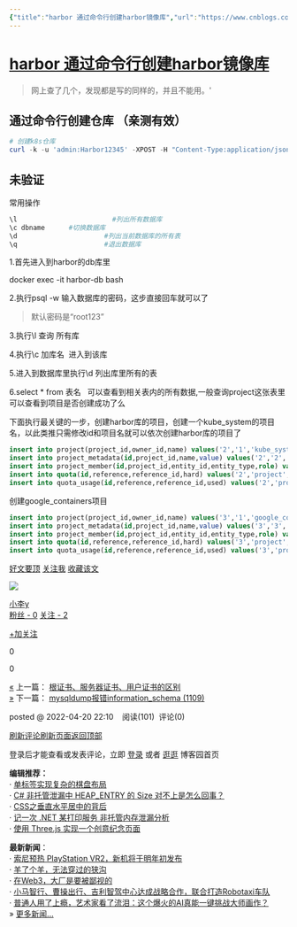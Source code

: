 ```yaml
---
{"title":"harbor 通过命令行创建harbor镜像库","url":"https://www.cnblogs.com/xiaoli-ya/p/16172008.html","clipped_at":"2022-09-22 16:16:33","tags":["无"],"dg-publish":true,"permalink":"/阅读库藏/harbor-通过命令行创建harbor镜像库_1663834593/","dgPassFrontmatter":true}
---
```


# [harbor 通过命令行创建harbor镜像库](https://www.cnblogs.com/xiaoli-ya/p/16172008.html)

> 网上查了几个，发现都是写的同样的，并且不能用。'

## 通过命令行创建仓库 （亲测有效）

```powershell
# 创建k8s仓库
curl -k -u 'admin:Harbor12345' -XPOST -H "Content-Type:application/json" -d '{"project_name":"k8s"}' "https://Harbor-IP:Port/api/v2.0/projects"
```

## 未验证

常用操作

```r
\l                        #列出所有数据库
\c dbname      #切换数据库
\d                      #列出当前数据库的所有表
\q                      #退出数据库
```

1.首先进入到harbor的db库里

docker exec -it harbor-db bash

2.执行psql -w 输入数据库的密码，这步直接回车就可以了

> 默认密码是“root123”

3.执行\\l 查询 所有库

4.执行\\c 加库名  进入到该库

5.进入到数据库里执行\\d 列出库里所有的表

6.select \* from 表名   可以查看到相关表内的所有数据,一般查询project这张表里可以查看到项目是否创建成功了么

下面执行最关键的一步，创建harbor库的项目，创建一个kube\_system的项目名，以此类推只需修改id和项目名就可以依次创建harbor库的项目了

```sql
insert into project(project_id,owner_id,name) values('2','1','kube_system');
insert into project_metadata(id,project_id,name,value) values('2','2','public','true');
insert into project_member(id,project_id,entity_id,entity_type,role) values('2','2','1','u','1');
insert into quota(id,reference,reference_id,hard) values('2','project','2','{"storage": -1}');
insert into quota_usage(id,reference,reference_id,used) values('2','project','2','{"storage": 0}');      
```

创建google\_containers项目

```sql
insert into project(project_id,owner_id,name) values('3','1','google_containers');
insert into project_metadata(id,project_id,name,value) values('3','3','public','true');
insert into project_member(id,project_id,entity_id,entity_type,role) values('3','3','1','u','1');
insert into quota(id,reference,reference_id,hard) values('3','project','3','{"storage": -1}');
insert into quota_usage(id,reference,reference_id,used) values('3','project','3','{"storage": 0}');
```

[好文要顶](javascript:) [关注我](javascript:) [收藏该文](javascript:)

[![](/img/user/阅读库藏/assets/1663834593-4fa19b59ab0e49fad43d0f8d508d5d7c.png)](https://home.cnblogs.com/u/xiaoli-ya/)

[小李y](https://home.cnblogs.com/u/xiaoli-ya/)  
[粉丝 - 0](https://home.cnblogs.com/u/xiaoli-ya/followers/) [关注 - 2](https://home.cnblogs.com/u/xiaoli-ya/followees/)  

[+加关注](javascript:)

0

0

[«](https://www.cnblogs.com/xiaoli-ya/p/16144791.html) 上一篇： [根证书、服务器证书、用户证书的区别](https://www.cnblogs.com/xiaoli-ya/p/16144791.html "发布于 2022-04-14 15:22")  
[»](https://www.cnblogs.com/xiaoli-ya/p/16300405.html) 下一篇： [mysqldump报错information\_schema (1109)](https://www.cnblogs.com/xiaoli-ya/p/16300405.html "发布于 2022-05-23 10:55")

posted @ 2022-04-20 22:10    阅读(101)  评论(0)     

[刷新评论](javascript:)[刷新页面](#)[返回顶部](#top)

登录后才能查看或发表评论，立即 [登录](javascript:) 或者 [逛逛](https://www.cnblogs.com/) 博客园首页

**编辑推荐：**  
· [单标签实现复杂的棋盘布局](https://www.cnblogs.com/coco1s/p/16710203.html)  
· [C# 非托管泄漏中 HEAP\_ENTRY 的 Size 对不上是怎么回事？](https://www.cnblogs.com/huangxincheng/p/16707620.html)  
· [CSS之垂直水平居中的背后](https://www.cnblogs.com/zaking/p/16532299.html)  
· [记一次 .NET 某打印服务 非托管内存泄漏分析](https://www.cnblogs.com/huangxincheng/p/16691715.html)  
· [使用 Three.js 实现一个创意纪念页面](https://www.cnblogs.com/dragonir/p/16691845.html)  

**最新新闻**：  
· [索尼预热 PlayStation VR2，新机将于明年初发布](https://news.cnblogs.com/n/728750/)  
· [羊了个羊，无法穿过的狭沟](https://news.cnblogs.com/n/728749/)  
· [在Web3，大厂是要被鄙视的](https://news.cnblogs.com/n/728748/)  
· [小马智行、曹操出行、吉利智驾中心达成战略合作，联合打造Robotaxi车队](https://news.cnblogs.com/n/728747/)  
· [普通人用了上瘾，艺术家看了流泪：这个爆火的AI真能一键挑战大师画作？](https://news.cnblogs.com/n/728746/)  
» [更多新闻...](https://news.cnblogs.com/ "IT 新闻")